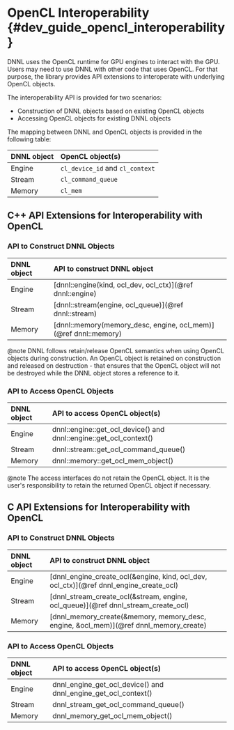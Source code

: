 OpenCL Interoperability {#dev_guide_opencl_interoperability}
===============================================================

DNNL uses the OpenCL runtime for GPU engines to interact with the GPU.
Users may need to use DNNL with other code that uses OpenCL. For that
purpose, the library provides API extensions to interoperate with underlying
OpenCL objects.

The interoperability API is provided for two scenarios:
- Construction of DNNL objects based on existing OpenCL objects
- Accessing OpenCL objects for existing DNNL objects

The mapping between DNNL and OpenCL objects is provided in the
following table:

| DNNL object          | OpenCL object(s)                |
| :------------------- | :------------------------------ |
| Engine               | `cl_device_id` and `cl_context` |
| Stream               | `cl_command_queue`              |
| Memory               | `cl_mem`                        |

## C++ API Extensions for Interoperability with OpenCL

### API to Construct DNNL Objects

| DNNL object          | API to construct DNNL object                                     |
| :------------------- | :--------------------------------------------------------------- |
| Engine               | [dnnl::engine(kind, ocl_dev, ocl_ctx)](@ref dnnl::engine)        |
| Stream               | [dnnl::stream(engine, ocl_queue)](@ref dnnl::stream)             |
| Memory               | [dnnl::memory(memory_desc, engine, ocl_mem)](@ref dnnl::memory)  |

@note DNNL follows retain/release OpenCL semantics when using OpenCL
objects during construction. An OpenCL object is retained on construction and
released on destruction - that ensures that the OpenCL object will not be
destroyed while the DNNL object stores a reference to it.

### API to Access OpenCL Objects

| DNNL object          | API to access OpenCL object(s)                                       |
| :------------------- | :--------------------------------------------------------------------|
| Engine               | dnnl::engine::get_ocl_device() and dnnl::engine::get_ocl_context()   |
| Stream               | dnnl::stream::get_ocl_command_queue()                                |
| Memory               | dnnl::memory::get_ocl_mem_object()                                   |

@note The access interfaces do not retain the OpenCL object. It is the user's
responsibility to retain the returned OpenCL object if necessary.

## C API Extensions for Interoperability with OpenCL

### API to Construct DNNL Objects

| DNNL object          | API to construct DNNL object                                                           |
| :------------------- | :------------------------------------------------------------------------------------- |
| Engine               | [dnnl_engine_create_ocl(&engine, kind, ocl_dev, ocl_ctx)](@ref dnnl_engine_create_ocl) |
| Stream               | [dnnl_stream_create_ocl(&stream, engine, ocl_queue)](@ref dnnl_stream_create_ocl)      |
| Memory               | [dnnl_memory_create(&memory, memory_desc, engine, &ocl_mem)](@ref dnnl_memory_create)  |

### API to Access OpenCL Objects

| DNNL object          | API to access OpenCL object(s)                                 |
| :------------------- | :------------------------------------------------------------- |
| Engine               | dnnl_engine_get_ocl_device() and dnnl_engine_get_ocl_context() |
| Stream               | dnnl_stream_get_ocl_command_queue()                            |
| Memory               | dnnl_memory_get_ocl_mem_object()                               |
